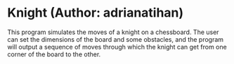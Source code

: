 # Knight (Author: adrianatihan)

This program simulates the moves of a knight on a chessboard. The user can set the dimensions of the board and some obstacles, and the program will output a sequence of moves through which the knight can get from one corner of the board to the other.